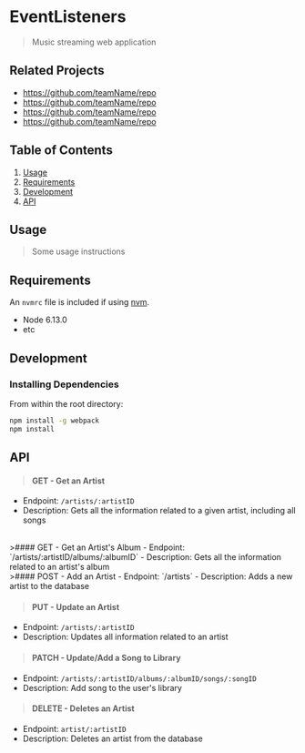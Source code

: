 # EventListeners

> Music streaming web application 

## Related Projects

  - https://github.com/teamName/repo
  - https://github.com/teamName/repo
  - https://github.com/teamName/repo
  - https://github.com/teamName/repo

## Table of Contents

1. [Usage](#Usage)
1. [Requirements](#requirements)
1. [Development](#development)
1. [API](#api)

## Usage

> Some usage instructions

## Requirements

An `nvmrc` file is included if using [nvm](https://github.com/creationix/nvm).

- Node 6.13.0
- etc

## Development

### Installing Dependencies

From within the root directory:

```sh
npm install -g webpack
npm install
```

## API

>#### GET - Get an Artist
- Endpoint: `/artists/:artistID`
- Description: Gets all the information related to a given artist, including all songs
<br>
>#### GET - Get an Artist's Album
- Endpoint: `/artists/:artistID/albums/:albumID`
- Description: Gets all the information related to an artist's album
<br>
>#### POST - Add an Artist
- Endpoint: `/artists`
- Description: Adds a new artist to the database



>#### PUT - Update an Artist
- Endpoint: `/artists/:artistID`
- Description: Updates all information related to an artist



>#### PATCH - Update/Add a Song to Library
- Endpoint: `/artists/:artistID/albums/:albumID/songs/:songID`
- Description: Add song to the user's library



>#### DELETE - Deletes an Artist
- Endpoint: `artist/:artistID`
- Description: Deletes an artist from the database

